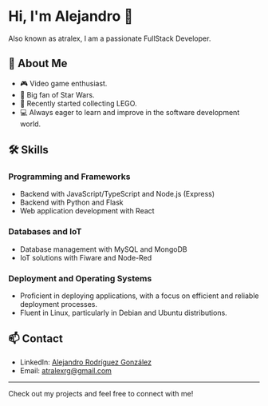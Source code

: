 # Hi, I'm Alejandro 👋

Also known as atralex, I am a passionate FullStack Developer.

## 🚀 About Me
- 🎮 Video game enthusiast.
- 🌌 Big fan of Star Wars.
- 🚀 Recently started collecting LEGO.
- 💻 Always eager to learn and improve in the software development world.

## 🛠 Skills
### Programming and Frameworks
- Backend with JavaScript/TypeScript and Node.js (Express)
- Backend with Python and Flask
- Web application development with React

### Databases and IoT
- Database management with MySQL and MongoDB
- IoT solutions with Fiware and Node-Red

### Deployment and Operating Systems
- Proficient in deploying applications, with a focus on efficient and reliable deployment processes.
- Fluent in Linux, particularly in Debian and Ubuntu distributions.

## 📫 Contact
- LinkedIn: [Alejandro Rodríguez González](https://www.linkedin.com/in/alejandro-rodriguez-gonzalez-500b6621a/)
- Email: [atralexrg@gmail.com](mailto:atralexrg@gmail.com)

---

Check out my projects and feel free to connect with me!

